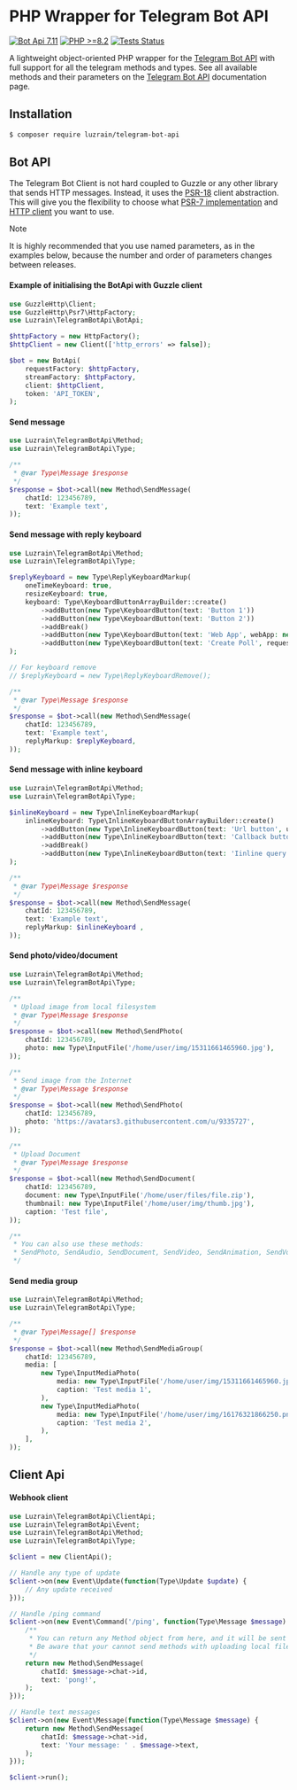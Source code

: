 # PHP Wrapper for Telegram Bot API

[![Bot Api 7.11](https://img.shields.io/badge/Bot%20API-7.10-0088cc.svg?style=flat)](https://core.telegram.org/bots/api-changelog#october-31-2024)
[![PHP >=8.2](https://img.shields.io/badge/PHP->=8.2-777bb3.svg?style=flat)](https://www.php.net/releases/8.2/en.php)
[![Tests Status](https://img.shields.io/github/actions/workflow/status/luzrain/telegram-bot-api/tests.yaml?branch=master)](../../actions/workflows/tests.yaml)

A lightweight object-oriented PHP wrapper for the [Telegram Bot API](https://core.telegram.org/bots/api) with full support for all the telegram methods and types.
See all available methods and their parameters on the [Telegram Bot API](https://core.telegram.org/bots/api#available-methods) documentation page.

## Installation
``` bash
$ composer require luzrain/telegram-bot-api
```

## Bot API
The Telegram Bot Client is not hard coupled to Guzzle or any other library that sends HTTP messages.
Instead, it uses the [PSR-18](https://www.php-fig.org/psr/psr-18/) client abstraction.
This will give you the flexibility to choose what [PSR-7 implementation](https://packagist.org/providers/psr/http-message-implementation) and [HTTP client](https://packagist.org/providers/psr/http-client-implementation) you want to use.

> [!NOTE]  
> It is highly recommended that you use named parameters, as in the examples below, because the number and order of parameters changes between releases.

#### Example of initialising the BotApi with Guzzle client
```php
use GuzzleHttp\Client;
use GuzzleHttp\Psr7\HttpFactory;
use Luzrain\TelegramBotApi\BotApi;

$httpFactory = new HttpFactory();
$httpClient = new Client(['http_errors' => false]);

$bot = new BotApi(
    requestFactory: $httpFactory,
    streamFactory: $httpFactory,
    client: $httpClient,
    token: 'API_TOKEN',
);
```

#### Send message
```php
use Luzrain\TelegramBotApi\Method;
use Luzrain\TelegramBotApi\Type;

/**
 * @var Type\Message $response
 */
$response = $bot->call(new Method\SendMessage(
    chatId: 123456789,
    text: 'Example text',
));
```

#### Send message with reply keyboard

```php
use Luzrain\TelegramBotApi\Method;
use Luzrain\TelegramBotApi\Type;

$replyKeyboard = new Type\ReplyKeyboardMarkup(
    oneTimeKeyboard: true,
    resizeKeyboard: true,
    keyboard: Type\KeyboardButtonArrayBuilder::create()
        ->addButton(new Type\KeyboardButton(text: 'Button 1'))
        ->addButton(new Type\KeyboardButton(text: 'Button 2'))
        ->addBreak()
        ->addButton(new Type\KeyboardButton(text: 'Web App', webApp: new Type\WebAppInfo('https://github.com/')))
        ->addButton(new Type\KeyboardButton(text: 'Create Poll', requestPoll: new Type\KeyboardButtonPollType())),
);

// For keyboard remove
// $replyKeyboard = new Type\ReplyKeyboardRemove();

/**
 * @var Type\Message $response
 */
$response = $bot->call(new Method\SendMessage(
    chatId: 123456789,
    text: 'Example text',
    replyMarkup: $replyKeyboard,
));
```

#### Send message with inline keyboard

```php
use Luzrain\TelegramBotApi\Method;
use Luzrain\TelegramBotApi\Type;

$inlineKeyboard = new Type\InlineKeyboardMarkup(
    inlineKeyboard: Type\InlineKeyboardButtonArrayBuilder::create()
        ->addButton(new Type\InlineKeyboardButton(text: 'Url button', url: 'https://google.com'))
        ->addButton(new Type\InlineKeyboardButton(text: 'Callback button', callbackData: 'callback_data'))
        ->addBreak()
        ->addButton(new Type\InlineKeyboardButton(text: 'Iinline query', switchInlineQueryCurrentChat: 'test')),
);

/**
 * @var Type\Message $response
 */
$response = $bot->call(new Method\SendMessage(
    chatId: 123456789,
    text: 'Example text',
    replyMarkup: $inlineKeyboard ,
));
```

#### Send photo/video/document

```php
use Luzrain\TelegramBotApi\Method;
use Luzrain\TelegramBotApi\Type;

/**
 * Upload image from local filesystem
 * @var Type\Message $response
 */
$response = $bot->call(new Method\SendPhoto(
    chatId: 123456789,
    photo: new Type\InputFile('/home/user/img/15311661465960.jpg'),
));

/**
 * Send image from the Internet
 * @var Type\Message $response
 */
$response = $bot->call(new Method\SendPhoto(
    chatId: 123456789,
    photo: 'https://avatars3.githubusercontent.com/u/9335727',
));

/**
 * Upload Document
 * @var Type\Message $response
 */
$response = $bot->call(new Method\SendDocument(
    chatId: 123456789,
    document: new Type\InputFile('/home/user/files/file.zip'),
    thumbnail: new Type\InputFile('/home/user/img/thumb.jpg'),
    caption: 'Test file',
));

/**
 * You can also use these methods:
 * SendPhoto, SendAudio, SendDocument, SendVideo, SendAnimation, SendVoice, SendVideoNote
 */
```

#### Send media group

```php
use Luzrain\TelegramBotApi\Method;
use Luzrain\TelegramBotApi\Type;

/**
 * @var Type\Message[] $response
 */
$response = $bot->call(new Method\SendMediaGroup(
    chatId: 123456789,
    media: [
        new Type\InputMediaPhoto(
            media: new Type\InputFile('/home/user/img/15311661465960.jpg'),
            caption: 'Test media 1',
        ),
        new Type\InputMediaPhoto(
            media: new Type\InputFile('/home/user/img/16176321866250.png'),
            caption: 'Test media 2',
        ),
    ],
));
```

## Client Api
#### Webhook client

```php
use Luzrain\TelegramBotApi\ClientApi;
use Luzrain\TelegramBotApi\Event;
use Luzrain\TelegramBotApi\Method;
use Luzrain\TelegramBotApi\Type;

$client = new ClientApi();

// Handle any type of update
$client->on(new Event\Update(function(Type\Update $update) {
    // Any update received
}));

// Handle /ping command
$client->on(new Event\Command('/ping', function(Type\Message $message) {
    /**
     * You can return any Method object from here, and it will be sent as an answer to the webhook.
     * Be aware that your cannot send methods with uploading local files from here, use BotApi instead.
     */
    return new Method\SendMessage(
        chatId: $message->chat->id,
        text: 'pong!',
    );
}));

// Handle text messages
$client->on(new Event\Message(function(Type\Message $message) {
    return new Method\SendMessage(
        chatId: $message->chat->id,
        text: 'Your message: ' . $message->text,
    );
}));

$client->run();
```
